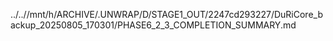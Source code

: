 ../..//mnt/h/ARCHIVE/.UNWRAP/D/STAGE1_OUT/2247cd293227/DuRiCore_backup_20250805_170301/PHASE6_2_3_COMPLETION_SUMMARY.md
